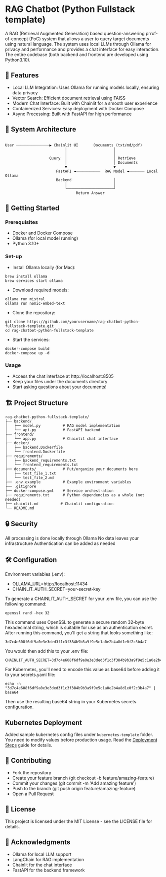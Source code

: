 # RAG Chatbot (Python Fullstack template)

A RAG (Retrieval Augmented Generation) based question-answering prrof-of-concept (PoC) system that allows a user to query target documents using natural language. The system uses local LLMs through Ollama for privacy and performance and provides a chat interface for easy interaction. The entire codebase (both backend and frontend are developed using Python3.10).

## 🌟 Features

* Local LLM Integration: Uses Ollama for running models locally, ensuring data privacy
* Vector Search: Efficient document retrieval using FAISS
* Modern Chat Interface: Built with Chainlit for a smooth user experience
* Containerized Services: Easy deployment with Docker Compose
* Async Processing: Built with FastAPI for high performance

## 🔧 System Architecture
```
        
User ───────────────▶ Chainlit UI       Documents (txt/md/pdf)
                           │                     │
                           │                     │
                    Query  │                     │ Retrieve
                           │                     │ Documents
                           ▼                     ▼
                       FastAPI ◄───────────  RAG Model ◄─────── Local Ollama
                       Backend                   │
                           │                     │
                           └─────────────────────┘
                                Return Answer
```

## 🚀 Getting Started
### Prerequisites

* Docker and Docker Compose
* Ollama (for local model running)
* Python 3.10+


### Set-up

* Install Ollama locally (for Mac): 
```
brew install ollama
brew services start ollama
```

* Download required models: 
```
ollama run mistral
ollama run nomic-embed-text
```

* Clone the repository:
```
git clone https://github.com/yourusername/rag-chatbot-python-fullstack-template.git
cd rag-chatbot-python-fullstack-template
```

* Start the services:
```
docker-compose build
docker-compose up -d
```

### Usage

* Access the chat interface at http://localhost:8505
* Keep your files under the documents directory
* Start asking questions about your documents!

## 🏗️ Project Structure
```
rag-chatbot-python-fullstack-template/
├── backend/
│   ├── model.py          # RAG model implementation
│   └── api.py            # FastAPI backend
├── frontend/
│   └── app.py            # Chainlit chat interface
├── docker/
│   ├── backend.Dockerfile
│   └── frontend.Dockerfile
├── requirements/
│   ├── backend_requirements.txt
│   └── frontend_requirements.txt
├── documents/            # Put/organize your documents here
│   ├── test_file_1.txt 
│   └── test_file_2.md
├── .env.example          # Example environment variables
├── .gitignore
├── docker-compose.yml    # Service orchestration
├── requirements.txt      # Python dependencies as a whole (not needed)
├── chainlit.md          # Chainlit configuration
└── README.md
```

## 🔒 Security

All processing is done locally through Ollama
No data leaves your infrastructure
Authentication can be added as needed


## 🛠️ Configuration
Environment variables (.env):
* OLLAMA_URL=http://localhost:11434
* CHAINLIT_AUTH_SECRET=your-secret-key

To generate a CHAINLIT_AUTH_SECRET for your .env file, you can use the following command:
```
openssl rand -hex 32
```

This command uses OpenSSL to generate a secure random 32-byte hexadecimal string, which is suitable for use as an authentication secret. After running this command, you'll get a string that looks something like:
```
3d7c4e608f6df9a0e3e3ded3f1c3f384b9b3a9f9e5c1a0e2b4a8d1e0f2c3b4a7
```

You would then add this to your .env file:
```
CHAINLIT_AUTH_SECRET=3d7c4e608f6df9a0e3e3ded3f1c3f384b9b3a9f9e5c1a0e2b4a8d1e0f2c3b4a7
```

For Kubernetes, you'll need to encode this value as base64 before adding it to your secrets.yaml file:
```
echo -n "3d7c4e608f6df9a0e3e3ded3f1c3f384b9b3a9f9e5c1a0e2b4a8d1e0f2c3b4a7" | base64
```
Then use the resulting base64 string in your Kubernetes secrets configuration.


## Kubernetes Deployment
Added sample kubernetes config files under `kubernetes-template` folder. 
You need to modify values before production usage.
Read the [Deployment Steps](kubernetes-template/README-kubernetes.md) guide for details.


## 🤝 Contributing

* Fork the repository
* Create your feature branch (git checkout -b feature/amazing-feature)
* Commit your changes (git commit -m 'Add amazing feature')
* Push to the branch (git push origin feature/amazing-feature)
* Open a Pull Request

## 📝 License
This project is licensed under the MIT License - see the LICENSE file for details.


## 🙏 Acknowledgments

* Ollama for local LLM support
* LangChain for RAG implementation
* Chainlit for the chat interface
* FastAPI for the backend framework